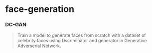 # face-generation
### DC-GAN
> Train a model to generate faces from scratch with a dataset of celebrity faces using Dscriminator and generator in Generative Adverserial Network.
